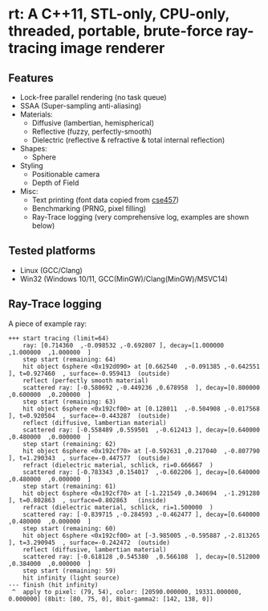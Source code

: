 # rt: A C++11, STL-only, CPU-only, threaded, portable, brute-force ray-tracing image renderer

## Features

- Lock-free parallel rendering (no task queue)
- SSAA (Super-sampling anti-aliasing)
- Materials:
    + Diffusive (lambertian, hemispherical)
    + Reflective (fuzzy, perfectly-smooth)
    + Dielectric (reflective & refractive & total internal reflection)
- Shapes:
    + Sphere
- Styling
    + Positionable camera
    + Depth of Field
- Misc:
    + Text printing (font data copied
      from [cse457](https://courses.cs.washington.edu/courses/cse457/98a/tech/OpenGL/font.c))
    + Benchmarking (PRNG, pixel filling)
    + Ray-Trace logging (very comprehensive log, examples are shown below)

## Tested platforms

- Linux (GCC/Clang)
- Win32 (Windows 10/11, GCC(MinGW)/Clang(MinGW)/MSVC14)

## Ray-Trace logging

A piece of example ray:

```
+++ start tracing (limit=64)
    ray: [0.714360  ,-0.098532 ,-0.692807 ], decay=[1.000000  ,1.000000  ,1.000000  ]
    step start (remaining: 64)
    hit object 6sphere <0x192d090> at [0.662540  ,-0.091385 ,-0.642551 ], t=0.927460  , surface=-0.959413  (outside)
    reflect (perfectly smooth material)
    scattered ray: [-0.580692 ,-0.449236 ,0.678958  ], decay=[0.800000  ,0.600000  ,0.200000  ]
    step start (remaining: 63)
    hit object 6sphere <0x192cf00> at [0.128011  ,-0.504908 ,-0.017568 ], t=0.920504  , surface=-0.443287  (outside)
    reflect (diffusive, lambertian material)
    scattered ray: [-0.558489 ,0.559501  ,-0.612413 ], decay=[0.640000  ,0.480000  ,0.000000  ]
    step start (remaining: 62)
    hit object 6sphere <0x192cf70> at [-0.592631 ,0.217040  ,-0.807790 ], t=1.290343  , surface=-0.447577  (outside)
    refract (dielectric material, schlick, ri=0.666667  )
    scattered ray: [-0.783343 ,0.154017  ,-0.602206 ], decay=[0.640000  ,0.480000  ,0.000000  ]
    step start (remaining: 61)
    hit object 6sphere <0x192cf70> at [-1.221549 ,0.340694  ,-1.291280 ], t=0.802863  , surface=0.802863   (inside)
    refract (dielectric material, schlick, ri=1.500000  )
    scattered ray: [-0.839715 ,-0.284593 ,-0.462477 ], decay=[0.640000  ,0.480000  ,0.000000  ]
    step start (remaining: 60)
    hit object 6sphere <0x192cf00> at [-3.985005 ,-0.595887 ,-2.813265 ], t=3.290945  , surface=-0.242472  (outside)
    reflect (diffusive, lambertian material)
    scattered ray: [-0.618128 ,0.545380  ,0.566108  ], decay=[0.512000  ,0.384000  ,0.000000  ]
    step start (remaining: 59)
    hit infinity (light source)
--- finish (hit infinity)
 ^  apply to pixel: (79, 54), color: [20590.000000, 19331.000000, 0.000000] (8bit: [80, 75, 0], 8bit-gamma2: [142, 138, 0])
```